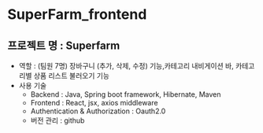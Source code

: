 # SuperFarm_frontend
## 프로젝트 명 : Superfarm
- 역할 : (팀원 7명) 장바구니 (추가, 삭제, 수정) 기능,카테고리 내비게이션 바, 카테고리별 상품 리스트 불러오기 기능
- 사용 기술 
  - Backend : Java, Spring boot framework, Hibernate, Maven
  - Frontend : React, jsx, axios middleware
  - Authentication & Authorization : Oauth2.0
  - 버전 관리 : github
  
